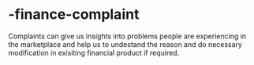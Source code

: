 # -finance-complaint
Complaints can give us insights into problems people are experiencing in the marketplace and help us to undestand the reason and do necessary modification in exisiting financial product if required.
